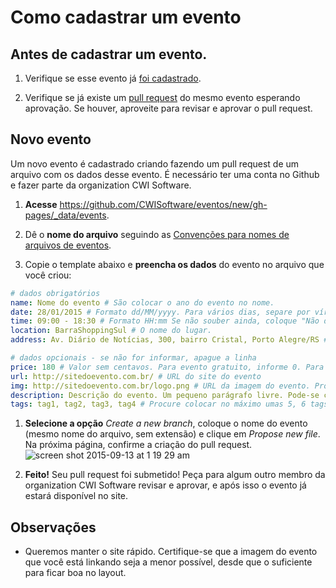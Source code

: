 # Como cadastrar um evento

## Antes de cadastrar um evento.

1. Verifique se esse evento já [foi cadastrado](http://cwisoftware.github.io/eventos).

1. Verifique se já existe um [pull request](https://github.com/CWISoftware/eventos/pulls) do mesmo evento esperando aprovação. Se houver, aproveite para revisar e aprovar o pull request.

## Novo evento

Um novo evento é cadastrado criando fazendo um pull request de um arquivo com os dados desse evento. É necessário ter uma conta no Github e fazer parte da organization CWI Software.

1. **Acesse** https://github.com/CWISoftware/eventos/new/gh-pages/_data/events.

1. Dê o **nome do arquivo** seguindo as [Convenções para nomes de arquivos de eventos](file_naming.md).

1. Copie o template abaixo e **preencha os dados** do evento no arquivo que você criou:
  ```yaml
  # dados obrigatórios
  name: Nome do evento # São colocar o ano do evento no nome.
  date: 28/01/2015 # Formato dd/MM/yyyy. Para vários dias, separe por vírgula: 28/01/2015, 29/01/2015. Se não souber ainda, coloque "Não definido".
  time: 09:00 - 18:30 # Formato HH:mm Se não souber ainda, coloque "Não definido".
  location: BarraShoppingSul # O nome do lugar.
  address: Av. Diário de Notícias, 300, bairro Cristal, Porto Alegre/RS # O endereço do lugar.

  # dados opcionais - se não for informar, apague a linha
  price: 180 # Valor sem centavos. Para evento gratuito, informe 0. Para vários valores (lotes), separe por vírgula: 180, 240, 300. Se não souber ainda, não informe.
  url: http://sitedoevento.com.br/ # URL do site do evento
  img: http://sitedoevento.com.br/logo.png # URL da imagem do evento. Procure colocar uma imagem de no máximo 50kb.
  description: Descrição do evento. Um pequeno parágrafo livre. Pode-se colocar mais links em HTML.
  tags: tag1, tag2, tag3, tag4 # Procure colocar no máximo umas 5, 6 tags, com texto em minúsculo.
  ```

1. **Selecione a opção** *Create a new branch*, coloque o nome do evento (mesmo nome do arquivo, sem extensão) e clique em *Propose new file*. Na próxima página, confirme a criação do pull request. ![screen shot 2015-09-13 at 1 19 29 am](https://cloud.githubusercontent.com/assets/4842605/9835221/8647fc94-59b5-11e5-9081-1ad8d55c7689.png)

1. **Feito!** Seu pull request foi submetido! Peça para algum outro membro da organization CWI Software revisar e aprovar, e após isso o evento já estará disponível no site.

## Observações

- Queremos manter o site rápido. Certifique-se que a imagem do evento que você está linkando seja a menor possível, desde que o suficiente para ficar boa no layout.
